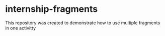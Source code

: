 # internship-fragments
This repository was created to demonstrate how to use multiple fragments in one activitty
